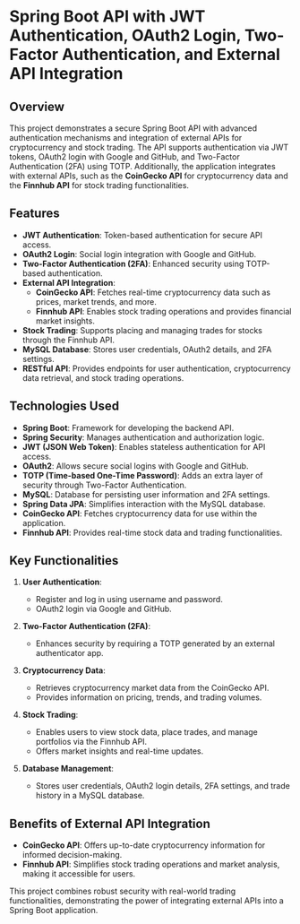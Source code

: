 # Spring Boot API with JWT Authentication, OAuth2 Login, Two-Factor Authentication, and External API Integration

## Overview

This project demonstrates a secure Spring Boot API with advanced authentication mechanisms and integration of external APIs for cryptocurrency and stock trading. The API supports authentication via JWT tokens, OAuth2 login with Google and GitHub, and Two-Factor Authentication (2FA) using TOTP. Additionally, the application integrates with external APIs, such as the **CoinGecko API** for cryptocurrency data and the **Finnhub API** for stock trading functionalities.

## Features

- **JWT Authentication**: Token-based authentication for secure API access.
- **OAuth2 Login**: Social login integration with Google and GitHub.
- **Two-Factor Authentication (2FA)**: Enhanced security using TOTP-based authentication.
- **External API Integration**:
    - **CoinGecko API**: Fetches real-time cryptocurrency data such as prices, market trends, and more.
    - **Finnhub API**: Enables stock trading operations and provides financial market insights.
- **Stock Trading**: Supports placing and managing trades for stocks through the Finnhub API.
- **MySQL Database**: Stores user credentials, OAuth2 details, and 2FA settings.
- **RESTful API**: Provides endpoints for user authentication, cryptocurrency data retrieval, and stock trading operations.

## Technologies Used

- **Spring Boot**: Framework for developing the backend API.
- **Spring Security**: Manages authentication and authorization logic.
- **JWT (JSON Web Token)**: Enables stateless authentication for API access.
- **OAuth2**: Allows secure social logins with Google and GitHub.
- **TOTP (Time-based One-Time Password)**: Adds an extra layer of security through Two-Factor Authentication.
- **MySQL**: Database for persisting user information and 2FA settings.
- **Spring Data JPA**: Simplifies interaction with the MySQL database.
- **CoinGecko API**: Fetches cryptocurrency data for use within the application.
- **Finnhub API**: Provides real-time stock data and trading functionalities.

## Key Functionalities

1. **User Authentication**:
    - Register and log in using username and password.
    - OAuth2 login via Google and GitHub.

2. **Two-Factor Authentication (2FA)**:
    - Enhances security by requiring a TOTP generated by an external authenticator app.

3. **Cryptocurrency Data**:
    - Retrieves cryptocurrency market data from the CoinGecko API.
    - Provides information on pricing, trends, and trading volumes.

4. **Stock Trading**:
    - Enables users to view stock data, place trades, and manage portfolios via the Finnhub API.
    - Offers market insights and real-time updates.

5. **Database Management**:
    - Stores user credentials, OAuth2 login details, 2FA settings, and trade history in a MySQL database.

## Benefits of External API Integration

- **CoinGecko API**: Offers up-to-date cryptocurrency information for informed decision-making.
- **Finnhub API**: Simplifies stock trading operations and market analysis, making it accessible for users.

This project combines robust security with real-world trading functionalities, demonstrating the power of integrating external APIs into a Spring Boot application.
